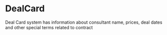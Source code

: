 # DealCard
Deal Card system has information about consultant name, prices, deal dates and other special terms related to contract
